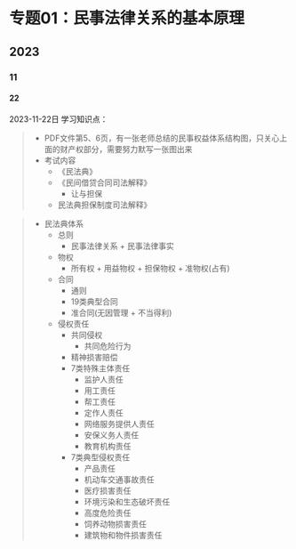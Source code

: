 # 专题01：民事法律关系的基本原理

## 2023

### 11

#### 22

2023-11-22日 学习知识点：

> - PDF文件第5、6页，有一张老师总结的民事权益体系结构图，只关心上面的财产权部分，需要努力默写一张图出来
> - 考试内容
>   - 《民法典》
>   - 《民间借贷合同司法解释》
>     - 让与担保
>   - 民法典担保制度司法解释》



> - 民法典体系
>   - 总则
>     - 民事法律关系 + 民事法律事实
>   - 物权
>     - 所有权 + 用益物权 + 担保物权 + 准物权(占有)
>   - 合同
>     - 通则
>     - 19类典型合同
>     - 准合同(无因管理 + 不当得利)
>   - 侵权责任
>     - 共同侵权
>       - 共同危险行为
>     - 精神损害赔偿
>     - 7类特殊主体责任
>       - 监护人责任
>       - 用工责任
>       - 帮工责任
>       - 定作人责任
>       - 网络服务提供人责任
>       - 安保义务人责任
>       - 教育机构责任
>     - 7类典型侵权责任
>       - 产品责任
>       - 机动车交通事故责任
>       - 医疗损害责任
>       - 环境污染和生态破坏责任
>       - 高度危险责任
>       - 饲养动物损害责任
>       - 建筑物和物件损害责任

